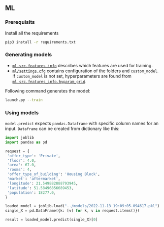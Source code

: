 ## ML

### Prerequisits

Install all the requirements

```bash
pip3 install -r requirements.txt
```

### Generating models

- [`ml.src.features_info`](ml/src/features_info.py) describes which features are used for training.
- [`ml/settings.cfg`](ml/settings.cfg) contains configuration of the folders and `custom_model`. If `custom_model` is not set, hyperparameters are found from [`ml.src.features_info.hyparam_grid`](ml/src/features_info.py).

Following command generates the model:

```bash
launch.py --train
```

### Using models

`model.predict` expects `pandas.Dataframe` with specific column names for an input. `Dataframe` can be created from dictionary like this:

```python
import joblib
import pandas as pd

request = {
 'offer_type': 'Private',
 'floor': 4.0,
 'area': 67.0,
 'rooms': 4,
 'offer_type_of_building': 'Housing Block',
 'market': 'aftermarket',
 'longitude': 21.549882888793945,
 'latitude': 51.58496856689453,
 'population': 18277.0,
}

loaded_model = joblib.load("../models/2022-11-13 19:09:05.094617.pkl")
single_X = pd.DataFrame({k: [v] for k, v in request.items()})

result = loaded_model.predict(single_X)[0]
```
